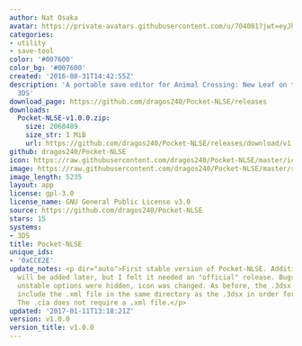 ```yaml
---
author: Nat Osaka
avatar: https://private-avatars.githubusercontent.com/u/704081?jwt=eyJhbGciOiJIUzI1NiIsInR5cCI6IkpXVCJ9.eyJpc3MiOiJnaXRodWIuY29tIiwiYXVkIjoicmF3LmdpdGh1YnVzZXJjb250ZW50LmNvbSIsImtleSI6ImtleTEiLCJleHAiOjE3MzQ2MTIwNjAsIm5iZiI6MTczNDYxMDg2MCwicGF0aCI6Ii91LzcwNDA4MSJ9.CdgYtiWqz0dcgwLs2qfPvHh1uco9lMzW4HdjOzQrAzo&v=4
categories:
- utility
- save-tool
color: '#007600'
color_bg: '#007600'
created: '2016-08-31T14:42:55Z'
description: 'A portable save editor for Animal Crossing: New Leaf on the Nintendo
  3DS'
download_page: https://github.com/dragos240/Pocket-NLSE/releases
downloads:
  Pocket-NLSE-v1.0.0.zip:
    size: 2068489
    size_str: 1 MiB
    url: https://github.com/dragos240/Pocket-NLSE/releases/download/v1.0.0/Pocket-NLSE-v1.0.0.zip
github: dragos240/Pocket-NLSE
icon: https://raw.githubusercontent.com/dragos240/Pocket-NLSE/master/icon.png
image: https://raw.githubusercontent.com/dragos240/Pocket-NLSE/master/res/banner%20icon.png
image_length: 5235
layout: app
license: gpl-3.0
license_name: GNU General Public License v3.0
source: https://github.com/dragos240/Pocket-NLSE
stars: 15
systems:
- 3DS
title: Pocket-NLSE
unique_ids:
- '0xCCE2E'
update_notes: <p dir="auto">First stable version of Pocket-NLSE. Additional features
  will be added later, but I felt it needed an "official" release. Bugs were fixed,
  unstable options were hidden, icon was changed. As before, the .3dsx requires you
  include the .xml file in the same directory as the .3dsx in order for it to work.
  The .cia does not require a .xml file.</p>
updated: '2017-01-11T13:18:21Z'
version: v1.0.0
version_title: v1.0.0
---
```

